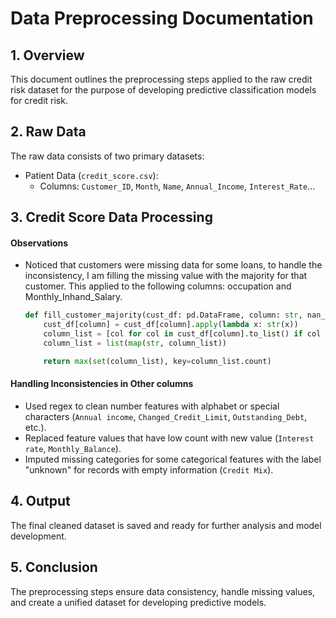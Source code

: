 # Data Preprocessing Documentation
## 1. Overview
This document outlines the preprocessing steps applied to the raw credit risk dataset for the purpose of developing predictive classification models for credit risk.

## 2. Raw Data
The raw data consists of two primary datasets:

- Patient Data (`credit_score.csv`):
    - Columns: `Customer_ID`, `Month`, `Name`, `Annual_Income`, `Interest_Rate`...

## 3. Credit Score Data Processing
#### Observations
- Noticed that customers were missing data for some loans, to handle the inconsistency, I am filling the missing value 
with the majority for that customer. This applied to the following columns: occupation and Monthly_Inhand_Salary.
  ```python
  def fill_customer_majority(cust_df: pd.DataFrame, column: str, nan_str: str = 'nan'):
      cust_df[column] = cust_df[column].apply(lambda x: str(x))
      column_list = [col for col in cust_df[column].to_list() if col != nan_str]
      column_list = list(map(str, column_list))
  
      return max(set(column_list), key=column_list.count)
  ```

#### Handling Inconsistencies in Other columns
- Used regex to clean number features with alphabet or special characters (`Annual income`, `Changed_Credit_Limit`, `Outstanding_Debt`, etc.).
- Replaced feature values that have low count with new value (`Interest rate`, `Monthly_Balance`).
- Imputed missing categories for some categorical features with the label "unknown" for records with empty information (`Credit Mix`).

## 4. Output
The final cleaned dataset is saved and ready for further analysis and model development.

## 5. Conclusion
The preprocessing steps ensure data consistency, handle missing values, and create a unified dataset for developing predictive models.